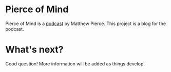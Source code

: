 # Pierce of Mind
Pierce of Mind is a [podcast](https://itunes.apple.com/us/podcast/pierce-of-mind-podcast/id1141487509?mt=2) by Matthew Pierce.  This project is a blog for the podcast.

# What's next?
Good question!  More information will be added as things develop.
